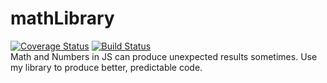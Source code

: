 # mathLibrary
[![Coverage Status](https://coveralls.io/repos/github/StephanieCherubin/mathLibrary/badge.svg?branch=master)](https://coveralls.io/github/StephanieCherubin/mathLibrary?branch=master)
[![Build Status](https://travis-ci.com/StephanieCherubin/mathLibrary.svg?branch=master)](https://travis-ci.com/StephanieCherubin/mathLibrary)  
Math and Numbers in JS can produce unexpected results sometimes. Use my library to produce better, predictable code.
